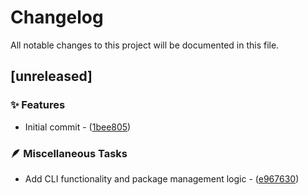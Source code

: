 # Changelog

All notable changes to this project will be documented in this file.

## [unreleased]

### ✨ Features

- Initial commit - ([1bee805](https://github.com/vainjoker/rinkle/commit/1bee8056ea3276e8680ff6955a9965de5a40f0b3))

### 🪶 Miscellaneous Tasks

- Add CLI functionality and package management logic    - ([e967630](https://github.com/vainjoker/rinkle/commit/e9676300bb99b783735d5f9678179024f53658d2))

<!-- generated by git-cliff -->
